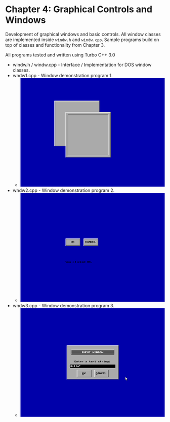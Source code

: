 # Chapter 4: Graphical Controls and Windows

Development of graphical windows and basic controls. All window classes are
implemented inside `windw.h` and `windw.cpp`. Sample programs build on top
of classes and functionality from Chapter 3.

All programs tested and written using Turbo C++ 3.0

* windw.h / windw.cpp - Interface / Implementation for DOS window classes.
* wndw1.cpp - Window demonstration program 1.
  * ![wndw1](img/wndw1_000.png)
* wndw2.cpp - Window demonstration program 2.
  * ![wndw2](img/wndw2_000.png)
* wndw3.cpp - Window demonstration program 3.
  * ![wndw3](img/wndw3_000.png)

